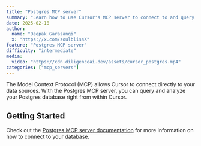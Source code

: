 ```yaml
---
title: "Postgres MCP server"
summary: "Learn how to use Cursor's MCP server to connect to and query your Postgres database directly from the editor"
date: 2025-02-18
author:
  name: "Deepak Garasangi"
  x: "https://x.com/soulblissX"
feature: "Postgres MCP server"
difficulty: "intermediate"
media:
  video: "https://cdn.diligenceai.dev/assets/cursor_postgres.mp4"
categories: ["mcp_servers"]
---
```


The Model Context Protocol (MCP) allows Cursor to connect directly to your data sources. With the Postgres MCP server, you can query and analyze your Postgres database right from within Cursor.

## Getting Started

Check out the [Postgres MCP server documentation](https://github.com/modelcontextprotocol/servers/tree/main/src/postgres) for more information on how to connect to your database.